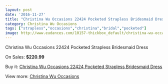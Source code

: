 ```yaml
---
layout: post
date: '2016-11-27'
title: "Christina Wu Occasions 22424 Pocketed Strapless Bridesmaid Dress"
category: Christina Wu Occasions
tags: ["strapless","occasions","christina","bridal","pocketed"]
image: http://www.eudances.com/10157-thickbox_default/christina-wu-occasions-22424-pocketed-strapless-bridesmaid-dress.jpg
---
```

Christina Wu Occasions 22424 Pocketed Strapless Bridesmaid Dress

On Sales: **$220.99**
<a href="https://www.eudances.com/en/christina-wu-occasions/3328-christina-wu-occasions-22424-pocketed-strapless-bridesmaid-dress.html"><amp-img layout="responsive" width="600" height="600" src="//www.eudances.com/10157-thickbox_default/christina-wu-occasions-22424-pocketed-strapless-bridesmaid-dress.jpg" alt="Christina Wu Occasions 22424 Pocketed Strapless Bridesmaid Dress 0" /></a>
<a href="https://www.eudances.com/en/christina-wu-occasions/3328-christina-wu-occasions-22424-pocketed-strapless-bridesmaid-dress.html"><amp-img layout="responsive" width="600" height="600" src="//www.eudances.com/10158-thickbox_default/christina-wu-occasions-22424-pocketed-strapless-bridesmaid-dress.jpg" alt="Christina Wu Occasions 22424 Pocketed Strapless Bridesmaid Dress 1" /></a>
<a href="https://www.eudances.com/en/christina-wu-occasions/3328-christina-wu-occasions-22424-pocketed-strapless-bridesmaid-dress.html"><amp-img layout="responsive" width="600" height="600" src="//www.eudances.com/10159-thickbox_default/christina-wu-occasions-22424-pocketed-strapless-bridesmaid-dress.jpg" alt="Christina Wu Occasions 22424 Pocketed Strapless Bridesmaid Dress 2" /></a>
<a href="https://www.eudances.com/en/christina-wu-occasions/3328-christina-wu-occasions-22424-pocketed-strapless-bridesmaid-dress.html"><amp-img layout="responsive" width="600" height="600" src="//www.eudances.com/10160-thickbox_default/christina-wu-occasions-22424-pocketed-strapless-bridesmaid-dress.jpg" alt="Christina Wu Occasions 22424 Pocketed Strapless Bridesmaid Dress 3" /></a>

Buy it: [Christina Wu Occasions 22424 Pocketed Strapless Bridesmaid Dress](https://www.eudances.com/en/christina-wu-occasions/3328-christina-wu-occasions-22424-pocketed-strapless-bridesmaid-dress.html "Christina Wu Occasions 22424 Pocketed Strapless Bridesmaid Dress")

View more: [Christina Wu Occasions](https://www.eudances.com/en/59-christina-wu-occasions "Christina Wu Occasions")